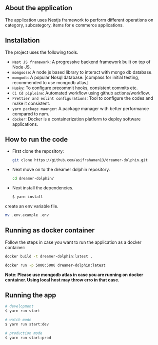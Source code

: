 ## About the application

The application uses Nestjs framework to perform different operations on category, subcategory, items for e commerce applications. 

## Installation 

The project uses the following tools.

- ```Nest JS framework```: A progressive backend framework built on top of Node JS.
- ```mongoose```: A node js based library to interact with mongo db database.
- ```mongodb```: A popular Nosql database. [compass for initial testing, recommended to use mongodb atlas]
- ```Husky```: To configure precommit hooks, consistent commits etc. 
- ```Ci Cd pipleine```: Automated workflow using github actions/workflow. 
- ```Prettier and eslint configurations```: Tool to configure the codes and make it consistent. 
- ```yarn package maanger```: A package manager with better performance compared to npm.
- ```docker```: Docker is a containerization platform to deploy software applications.


## How to run the code

- First clone the repository:
  ```bash
  git clone https://github.com/asifrahaman13/dreamer-dolphin.git
  ```

- Next move on to the dreamer dolphin repository.
  ```bash
  cd dreamer-dolphin/
  ```

- Next install the dependencies. 
  ```bash
  $ yarn install
  ```

create an env variable file. 

```bash
mv .env.example .env
```

## Running as docker container

Follow the steps in case you want to run the application as a docker container:

```bash
docker build -t dreamer-dolphin:latest .
```

```bash 
docker run -p 5000:5000 dreamer-dolphin:latest
```

**Note: Please use mongodb atlas in case you are running on docker container. Using local host may throw erro in that case.**

## Running the app

```bash
# development
$ yarn run start

# watch mode
$ yarn run start:dev

# production mode
$ yarn run start:prod
```
